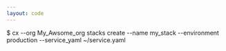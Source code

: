 ```yaml
---
layout: code
---
```


$ cx --org My_Awsome_org stacks create --name my_stack --environment production --service_yaml ~/service.yaml 
